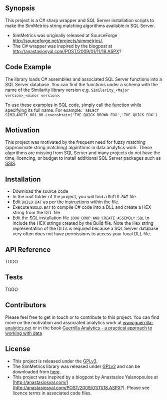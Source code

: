 ## Synopsis

This project is a C# sharp wrapper and SQL Server installation scripts to make the SimMetrics string matching algorithms available in SQL Server. 
* SimMetrics was originally released at SourceForge http://sourceforge.net/projects/simmetrics/.
* The C# wrapper was inspired by the blogpost at http://anastasiosyal.com/POST/2009/01/11/18.ASPX?

## Code Example

The library loads C# assemblies and associated SQL Server functions into a SQL Server database. You can find the functions under a schema with the name of the Similarity library version e.g. `Similarity_<Major version>_<minor version>`.

To use these examples in SQL code, simply call the function while specifying its full name. For example:
<code>
SELECT SIMILARITY_001_00.Levenshtein('THE QUICK BROWN FOX','THE QUICK FOX')
</code>

## Motivation

This project was motivated by the frequent need for fuzzy matching (approximate string matching) algorithms in data analytics work. These algorithms are missing from SQL Server and many projects do not have the time, licencing, or budget to install additional SQL Server packages such as [SSIS](http://en.wikipedia.org/wiki/SQL_Server_Integration_Services). 

## Installation

* Download the source code
* In the root folder of the project, you will find a `BUILD.BAT` file. 
* Edit `BUILD.BAT` as per the instructions within the file. 
* Execute `BUILD.BAT` to compile C# code into a DLL and create a HEX string from the DLL file
* Edit the SQL installation file `1000_DROP_AND_CREATE_ASSEMBLY.SQL` to include the HEX strings created by the Build file. Note the Hex string representation of the DLLs is required because a SQL Server database very often does not have permissions to access your local DLL file.

## API Reference

TODO

## Tests

TODO

## Contributors

Please feel free to get in touch or to contribute to this project. You can find more on the motivation and associated analytics work at www.guerrilla-analytics.net or in the book [Guerrilla Analytics - a practical approach to working with data](http://www.amazon.co.uk/gp/product/0128002182?ie=UTF8&camp=1634&creativeASIN=0128002182&linkCode=xm2&tag=guerrianalyt-21 "Guerrilla Analytics")

## License
* This project is released under the [GPLv3](http://www.gnu.org/copyleft/gpl.html).
* The SimMetrics library was released under [GPLv2](http://www.gnu.org/licenses/gpl-2.0.html) and can be downloaded from [here](http://sourceforge.net/projects/simmetrics/).
* This project was inspired by a blogpost by Anastasios Yalanopoulos at [http://anastasiosyal.com/](http://anastasiosyal.com/POST/2009/01/11/18.ASPX?). Please see licence terms in associated code files. 

